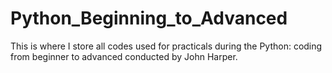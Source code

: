 # Python_Beginning_to_Advanced
This is where I store all codes used for practicals during the Python: coding from beginner to advanced conducted by John Harper.
